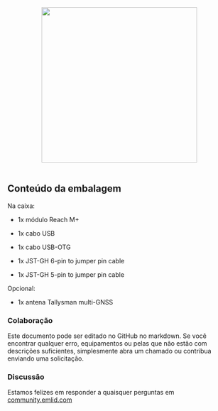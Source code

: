 <div style="text-align: center;"><img src="img/reachm-plus/reachm-plus.png" style="width: 350px;"></div><br>

## Conteúdo da embalagem

Na caixa:

* 1x módulo Reach M+

* 1x cabo USB

* 1x cabo USB-OTG

* 1x JST-GH 6-pin to jumper pin cable

* 1x JST-GH 5-pin to jumper pin cable

Opcional:

* 1x antena Tallysman multi-GNSS


### Colaboração

Este documento pode ser editado no GitHub no markdown. Se você encontrar qualquer erro, equipamentos ou pelas que não estão com descrições suficientes, simplesmente abra um chamado ou contribua enviando uma solicitação.

### Discussão

Estamos felizes em responder a quaisquer perguntas em [community.emlid.com](http://community.emlid.com)
